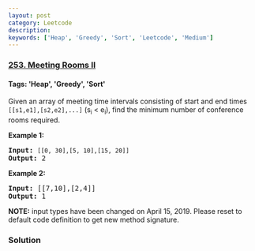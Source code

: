 ```yaml
---
layout: post
category: Leetcode
description: 
keywords: ['Heap', 'Greedy', 'Sort', 'Leetcode', 'Medium']
---
```

### [253. Meeting Rooms II](https://leetcode.com/problems/meeting-rooms-ii)

#### Tags: 'Heap', 'Greedy', 'Sort'

<div class="content__u3I1 question-content__JfgR"><div><p>Given an array of meeting time intervals consisting of start and end times <code>[[s1,e1],[s2,e2],...]</code> (s<sub>i</sub> &lt; e<sub>i</sub>), find the minimum number of conference rooms required.</p>
<p><strong>Example 1:</strong></p>
<pre><strong>Input:</strong> <code>[[0, 30],[5, 10],[15, 20]]</code>
<strong>Output:</strong> 2</pre>
<p><b>Example 2:</b></p>
<pre><b>Input:</b> [[7,10],[2,4]]
<b>Output:</b> 1</pre>
<p><strong>NOTE:</strong> input types have been changed on April 15, 2019. Please reset to default code definition to get new method signature.</p>
</div></div>

### Solution
